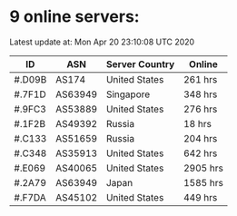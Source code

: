 # 9 online servers:

Latest update at: Mon Apr 20 23:10:08 UTC 2020

| ID | ASN | Server Country | Online |
| -- | --- | -------------- | ------ |
| #.D09B | AS174 | United States | 261 hrs |
| #.7F1D | AS63949 | Singapore | 348 hrs |
| #.9FC3 | AS53889 | United States | 276 hrs |
| #.1F2B | AS49392 | Russia | 18 hrs |
| #.C133 | AS51659 | Russia | 204 hrs |
| #.C348 | AS35913 | United States | 642 hrs |
| #.E069 | AS40065 | United States | 2905 hrs |
| #.2A79 | AS63949 | Japan | 1585 hrs |
| #.F7DA | AS45102 | United States | 449 hrs |

